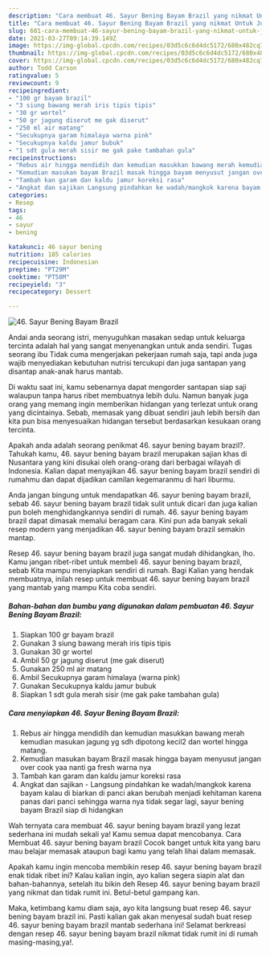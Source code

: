 ```yaml
---
description: "Cara membuat 46. Sayur Bening Bayam Brazil yang nikmat Untuk Jualan"
title: "Cara membuat 46. Sayur Bening Bayam Brazil yang nikmat Untuk Jualan"
slug: 601-cara-membuat-46-sayur-bening-bayam-brazil-yang-nikmat-untuk-jualan
date: 2021-03-27T09:14:39.149Z
image: https://img-global.cpcdn.com/recipes/03d5c6c6d4dc5172/680x482cq70/46-sayur-bening-bayam-brazil-foto-resep-utama.jpg
thumbnail: https://img-global.cpcdn.com/recipes/03d5c6c6d4dc5172/680x482cq70/46-sayur-bening-bayam-brazil-foto-resep-utama.jpg
cover: https://img-global.cpcdn.com/recipes/03d5c6c6d4dc5172/680x482cq70/46-sayur-bening-bayam-brazil-foto-resep-utama.jpg
author: Todd Carson
ratingvalue: 5
reviewcount: 9
recipeingredient:
- "100 gr bayam brazil"
- "3 siung bawang merah iris tipis tipis"
- "30 gr wortel"
- "50 gr jagung diserut me gak diserut"
- "250 ml air matang"
- "Secukupnya garam himalaya warna pink"
- "Secukupnya kaldu jamur bubuk"
- "1 sdt gula merah sisir me gak pake tambahan gula"
recipeinstructions:
- "Rebus air hingga mendidih dan kemudian masukkan bawang merah kemudian masukan jagung yg sdh dipotong kecil2 dan wortel hingga matang."
- "Kemudian masukan bayam Brazil masak hingga bayam menyusut jangan over cook yaa nanti ga fresh warna nya"
- "Tambah kan garam dan kaldu jamur koreksi rasa"
- "Angkat dan sajikan Langsung pindahkan ke wadah/mangkok karena bayam kalau di biarkan di panci akan berubah menjadi kehitaman karena panas dari panci sehingga warna nya tidak segar lagi, sayur bening bayam Brazil siap di hidangkan"
categories:
- Resep
tags:
- 46
- sayur
- bening

katakunci: 46 sayur bening 
nutrition: 185 calories
recipecuisine: Indonesian
preptime: "PT29M"
cooktime: "PT58M"
recipeyield: "3"
recipecategory: Dessert

---
```



![46. Sayur Bening Bayam Brazil](https://img-global.cpcdn.com/recipes/03d5c6c6d4dc5172/680x482cq70/46-sayur-bening-bayam-brazil-foto-resep-utama.jpg)

Andai anda seorang istri, menyuguhkan masakan sedap untuk keluarga tercinta adalah hal yang sangat menyenangkan untuk anda sendiri. Tugas seorang ibu Tidak cuma mengerjakan pekerjaan rumah saja, tapi anda juga wajib menyediakan kebutuhan nutrisi tercukupi dan juga santapan yang disantap anak-anak harus mantab.

Di waktu  saat ini, kamu sebenarnya dapat mengorder santapan siap saji walaupun tanpa harus ribet membuatnya lebih dulu. Namun banyak juga orang yang memang ingin memberikan hidangan yang terlezat untuk orang yang dicintainya. Sebab, memasak yang dibuat sendiri jauh lebih bersih dan kita pun bisa menyesuaikan hidangan tersebut berdasarkan kesukaan orang tercinta. 



Apakah anda adalah seorang penikmat 46. sayur bening bayam brazil?. Tahukah kamu, 46. sayur bening bayam brazil merupakan sajian khas di Nusantara yang kini disukai oleh orang-orang dari berbagai wilayah di Indonesia. Kalian dapat menyajikan 46. sayur bening bayam brazil sendiri di rumahmu dan dapat dijadikan camilan kegemaranmu di hari liburmu.

Anda jangan bingung untuk mendapatkan 46. sayur bening bayam brazil, sebab 46. sayur bening bayam brazil tidak sulit untuk dicari dan juga kalian pun boleh menghidangkannya sendiri di rumah. 46. sayur bening bayam brazil dapat dimasak memalui beragam cara. Kini pun ada banyak sekali resep modern yang menjadikan 46. sayur bening bayam brazil semakin mantap.

Resep 46. sayur bening bayam brazil juga sangat mudah dihidangkan, lho. Kamu jangan ribet-ribet untuk membeli 46. sayur bening bayam brazil, sebab Kita mampu menyiapkan sendiri di rumah. Bagi Kalian yang hendak membuatnya, inilah resep untuk membuat 46. sayur bening bayam brazil yang mantab yang mampu Kita coba sendiri.

<!--inarticleads1-->

##### Bahan-bahan dan bumbu yang digunakan dalam pembuatan 46. Sayur Bening Bayam Brazil:

1. Siapkan 100 gr bayam brazil
1. Gunakan 3 siung bawang merah iris tipis tipis
1. Gunakan 30 gr wortel
1. Ambil 50 gr jagung diserut (me gak diserut)
1. Gunakan 250 ml air matang
1. Ambil Secukupnya garam himalaya (warna pink)
1. Gunakan Secukupnya kaldu jamur bubuk
1. Siapkan 1 sdt gula merah sisir (me gak pake tambahan gula)




<!--inarticleads2-->

##### Cara menyiapkan 46. Sayur Bening Bayam Brazil:

1. Rebus air hingga mendidih dan kemudian masukkan bawang merah kemudian masukan jagung yg sdh dipotong kecil2 dan wortel hingga matang.
1. Kemudian masukan bayam Brazil masak hingga bayam menyusut jangan over cook yaa nanti ga fresh warna nya
1. Tambah kan garam dan kaldu jamur koreksi rasa
1. Angkat dan sajikan - Langsung pindahkan ke wadah/mangkok karena bayam kalau di biarkan di panci akan berubah menjadi kehitaman karena panas dari panci sehingga warna nya tidak segar lagi, sayur bening bayam Brazil siap di hidangkan




Wah ternyata cara membuat 46. sayur bening bayam brazil yang lezat sederhana ini mudah sekali ya! Kamu semua dapat mencobanya. Cara Membuat 46. sayur bening bayam brazil Cocok banget untuk kita yang baru mau belajar memasak ataupun bagi kamu yang telah lihai dalam memasak.

Apakah kamu ingin mencoba membikin resep 46. sayur bening bayam brazil enak tidak ribet ini? Kalau kalian ingin, ayo kalian segera siapin alat dan bahan-bahannya, setelah itu bikin deh Resep 46. sayur bening bayam brazil yang nikmat dan tidak rumit ini. Betul-betul gampang kan. 

Maka, ketimbang kamu diam saja, ayo kita langsung buat resep 46. sayur bening bayam brazil ini. Pasti kalian gak akan menyesal sudah buat resep 46. sayur bening bayam brazil mantab sederhana ini! Selamat berkreasi dengan resep 46. sayur bening bayam brazil nikmat tidak rumit ini di rumah masing-masing,ya!.

